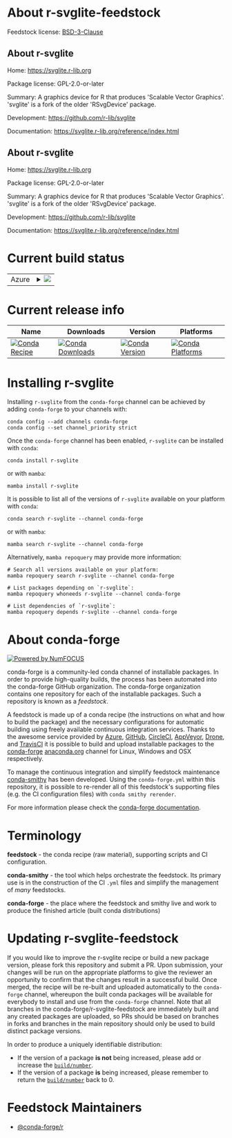 About r-svglite-feedstock
=========================

Feedstock license: [BSD-3-Clause](https://github.com/conda-forge/r-svglite-feedstock/blob/main/LICENSE.txt)


About r-svglite
---------------

Home: https://svglite.r-lib.org

Package license: GPL-2.0-or-later

Summary: A graphics device for R that produces 'Scalable Vector Graphics'. 'svglite' is a fork of the older 'RSvgDevice' package.

Development: https://github.com/r-lib/svglite

Documentation: https://svglite.r-lib.org/reference/index.html

About r-svglite
---------------

Home: https://svglite.r-lib.org

Package license: GPL-2.0-or-later

Summary: A graphics device for R that produces 'Scalable Vector Graphics'. 'svglite' is a fork of the older 'RSvgDevice' package.

Development: https://github.com/r-lib/svglite

Documentation: https://svglite.r-lib.org/reference/index.html

Current build status
====================


<table>
    
  <tr>
    <td>Azure</td>
    <td>
      <details>
        <summary>
          <a href="https://dev.azure.com/conda-forge/feedstock-builds/_build/latest?definitionId=1700&branchName=main">
            <img src="https://dev.azure.com/conda-forge/feedstock-builds/_apis/build/status/r-svglite-feedstock?branchName=main">
          </a>
        </summary>
        <table>
          <thead><tr><th>Variant</th><th>Status</th></tr></thead>
          <tbody><tr>
              <td>linux_64_r_base4.2</td>
              <td>
                <a href="https://dev.azure.com/conda-forge/feedstock-builds/_build/latest?definitionId=1700&branchName=main">
                  <img src="https://dev.azure.com/conda-forge/feedstock-builds/_apis/build/status/r-svglite-feedstock?branchName=main&jobName=linux&configuration=linux%20linux_64_r_base4.2" alt="variant">
                </a>
              </td>
            </tr><tr>
              <td>linux_64_r_base4.3</td>
              <td>
                <a href="https://dev.azure.com/conda-forge/feedstock-builds/_build/latest?definitionId=1700&branchName=main">
                  <img src="https://dev.azure.com/conda-forge/feedstock-builds/_apis/build/status/r-svglite-feedstock?branchName=main&jobName=linux&configuration=linux%20linux_64_r_base4.3" alt="variant">
                </a>
              </td>
            </tr><tr>
              <td>linux_aarch64_r_base4.2</td>
              <td>
                <a href="https://dev.azure.com/conda-forge/feedstock-builds/_build/latest?definitionId=1700&branchName=main">
                  <img src="https://dev.azure.com/conda-forge/feedstock-builds/_apis/build/status/r-svglite-feedstock?branchName=main&jobName=linux&configuration=linux%20linux_aarch64_r_base4.2" alt="variant">
                </a>
              </td>
            </tr><tr>
              <td>linux_aarch64_r_base4.3</td>
              <td>
                <a href="https://dev.azure.com/conda-forge/feedstock-builds/_build/latest?definitionId=1700&branchName=main">
                  <img src="https://dev.azure.com/conda-forge/feedstock-builds/_apis/build/status/r-svglite-feedstock?branchName=main&jobName=linux&configuration=linux%20linux_aarch64_r_base4.3" alt="variant">
                </a>
              </td>
            </tr><tr>
              <td>linux_ppc64le_r_base4.2</td>
              <td>
                <a href="https://dev.azure.com/conda-forge/feedstock-builds/_build/latest?definitionId=1700&branchName=main">
                  <img src="https://dev.azure.com/conda-forge/feedstock-builds/_apis/build/status/r-svglite-feedstock?branchName=main&jobName=linux&configuration=linux%20linux_ppc64le_r_base4.2" alt="variant">
                </a>
              </td>
            </tr><tr>
              <td>linux_ppc64le_r_base4.3</td>
              <td>
                <a href="https://dev.azure.com/conda-forge/feedstock-builds/_build/latest?definitionId=1700&branchName=main">
                  <img src="https://dev.azure.com/conda-forge/feedstock-builds/_apis/build/status/r-svglite-feedstock?branchName=main&jobName=linux&configuration=linux%20linux_ppc64le_r_base4.3" alt="variant">
                </a>
              </td>
            </tr><tr>
              <td>osx_64_r_base4.2</td>
              <td>
                <a href="https://dev.azure.com/conda-forge/feedstock-builds/_build/latest?definitionId=1700&branchName=main">
                  <img src="https://dev.azure.com/conda-forge/feedstock-builds/_apis/build/status/r-svglite-feedstock?branchName=main&jobName=osx&configuration=osx%20osx_64_r_base4.2" alt="variant">
                </a>
              </td>
            </tr><tr>
              <td>osx_64_r_base4.3</td>
              <td>
                <a href="https://dev.azure.com/conda-forge/feedstock-builds/_build/latest?definitionId=1700&branchName=main">
                  <img src="https://dev.azure.com/conda-forge/feedstock-builds/_apis/build/status/r-svglite-feedstock?branchName=main&jobName=osx&configuration=osx%20osx_64_r_base4.3" alt="variant">
                </a>
              </td>
            </tr><tr>
              <td>osx_arm64_r_base4.2</td>
              <td>
                <a href="https://dev.azure.com/conda-forge/feedstock-builds/_build/latest?definitionId=1700&branchName=main">
                  <img src="https://dev.azure.com/conda-forge/feedstock-builds/_apis/build/status/r-svglite-feedstock?branchName=main&jobName=osx&configuration=osx%20osx_arm64_r_base4.2" alt="variant">
                </a>
              </td>
            </tr><tr>
              <td>osx_arm64_r_base4.3</td>
              <td>
                <a href="https://dev.azure.com/conda-forge/feedstock-builds/_build/latest?definitionId=1700&branchName=main">
                  <img src="https://dev.azure.com/conda-forge/feedstock-builds/_apis/build/status/r-svglite-feedstock?branchName=main&jobName=osx&configuration=osx%20osx_arm64_r_base4.3" alt="variant">
                </a>
              </td>
            </tr><tr>
              <td>win_64</td>
              <td>
                <a href="https://dev.azure.com/conda-forge/feedstock-builds/_build/latest?definitionId=1700&branchName=main">
                  <img src="https://dev.azure.com/conda-forge/feedstock-builds/_apis/build/status/r-svglite-feedstock?branchName=main&jobName=win&configuration=win%20win_64_" alt="variant">
                </a>
              </td>
            </tr>
          </tbody>
        </table>
      </details>
    </td>
  </tr>
</table>

Current release info
====================

| Name | Downloads | Version | Platforms |
| --- | --- | --- | --- |
| [![Conda Recipe](https://img.shields.io/badge/recipe-r--svglite-green.svg)](https://anaconda.org/conda-forge/r-svglite) | [![Conda Downloads](https://img.shields.io/conda/dn/conda-forge/r-svglite.svg)](https://anaconda.org/conda-forge/r-svglite) | [![Conda Version](https://img.shields.io/conda/vn/conda-forge/r-svglite.svg)](https://anaconda.org/conda-forge/r-svglite) | [![Conda Platforms](https://img.shields.io/conda/pn/conda-forge/r-svglite.svg)](https://anaconda.org/conda-forge/r-svglite) |

Installing r-svglite
====================

Installing `r-svglite` from the `conda-forge` channel can be achieved by adding `conda-forge` to your channels with:

```
conda config --add channels conda-forge
conda config --set channel_priority strict
```

Once the `conda-forge` channel has been enabled, `r-svglite` can be installed with `conda`:

```
conda install r-svglite
```

or with `mamba`:

```
mamba install r-svglite
```

It is possible to list all of the versions of `r-svglite` available on your platform with `conda`:

```
conda search r-svglite --channel conda-forge
```

or with `mamba`:

```
mamba search r-svglite --channel conda-forge
```

Alternatively, `mamba repoquery` may provide more information:

```
# Search all versions available on your platform:
mamba repoquery search r-svglite --channel conda-forge

# List packages depending on `r-svglite`:
mamba repoquery whoneeds r-svglite --channel conda-forge

# List dependencies of `r-svglite`:
mamba repoquery depends r-svglite --channel conda-forge
```


About conda-forge
=================

[![Powered by
NumFOCUS](https://img.shields.io/badge/powered%20by-NumFOCUS-orange.svg?style=flat&colorA=E1523D&colorB=007D8A)](https://numfocus.org)

conda-forge is a community-led conda channel of installable packages.
In order to provide high-quality builds, the process has been automated into the
conda-forge GitHub organization. The conda-forge organization contains one repository
for each of the installable packages. Such a repository is known as a *feedstock*.

A feedstock is made up of a conda recipe (the instructions on what and how to build
the package) and the necessary configurations for automatic building using freely
available continuous integration services. Thanks to the awesome service provided by
[Azure](https://azure.microsoft.com/en-us/services/devops/), [GitHub](https://github.com/),
[CircleCI](https://circleci.com/), [AppVeyor](https://www.appveyor.com/),
[Drone](https://cloud.drone.io/welcome), and [TravisCI](https://travis-ci.com/)
it is possible to build and upload installable packages to the
[conda-forge](https://anaconda.org/conda-forge) [anaconda.org](https://anaconda.org/)
channel for Linux, Windows and OSX respectively.

To manage the continuous integration and simplify feedstock maintenance
[conda-smithy](https://github.com/conda-forge/conda-smithy) has been developed.
Using the ``conda-forge.yml`` within this repository, it is possible to re-render all of
this feedstock's supporting files (e.g. the CI configuration files) with ``conda smithy rerender``.

For more information please check the [conda-forge documentation](https://conda-forge.org/docs/).

Terminology
===========

**feedstock** - the conda recipe (raw material), supporting scripts and CI configuration.

**conda-smithy** - the tool which helps orchestrate the feedstock.
                   Its primary use is in the construction of the CI ``.yml`` files
                   and simplify the management of *many* feedstocks.

**conda-forge** - the place where the feedstock and smithy live and work to
                  produce the finished article (built conda distributions)


Updating r-svglite-feedstock
============================

If you would like to improve the r-svglite recipe or build a new
package version, please fork this repository and submit a PR. Upon submission,
your changes will be run on the appropriate platforms to give the reviewer an
opportunity to confirm that the changes result in a successful build. Once
merged, the recipe will be re-built and uploaded automatically to the
`conda-forge` channel, whereupon the built conda packages will be available for
everybody to install and use from the `conda-forge` channel.
Note that all branches in the conda-forge/r-svglite-feedstock are
immediately built and any created packages are uploaded, so PRs should be based
on branches in forks and branches in the main repository should only be used to
build distinct package versions.

In order to produce a uniquely identifiable distribution:
 * If the version of a package **is not** being increased, please add or increase
   the [``build/number``](https://docs.conda.io/projects/conda-build/en/latest/resources/define-metadata.html#build-number-and-string).
 * If the version of a package **is** being increased, please remember to return
   the [``build/number``](https://docs.conda.io/projects/conda-build/en/latest/resources/define-metadata.html#build-number-and-string)
   back to 0.

Feedstock Maintainers
=====================

* [@conda-forge/r](https://github.com/conda-forge/r/)

